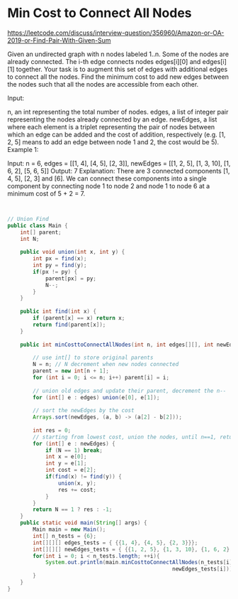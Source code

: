 # Min Cost to Connect All Nodes

https://leetcode.com/discuss/interview-question/356960/Amazon-or-OA-2019-or-Find-Pair-With-Given-Sum

Given an undirected graph with n nodes labeled 1..n. Some of the nodes are already connected. The i-th edge connects nodes edges[i][0] and edges[i][1] together. Your task is to augment this set of edges with additional edges to connect all the nodes. Find the minimum cost to add new edges between the nodes such that all the nodes are accessible from each other.

Input:

n, an int representing the total number of nodes.
edges, a list of integer pair representing the nodes already connected by an edge.
newEdges, a list where each element is a triplet representing the pair of nodes between which an edge can be added and the cost of addition, respectively (e.g. [1, 2, 5] means to add an edge between node 1 and 2, the cost would be 5).
Example 1:

Input: n = 6, edges = [[1, 4], [4, 5], [2, 3]], newEdges = [[1, 2, 5], [1, 3, 10], [1, 6, 2], [5, 6, 5]]
Output: 7
Explanation:
There are 3 connected components [1, 4, 5], [2, 3] and [6].
We can connect these components into a single component by connecting node 1 to node 2 and node 1 to node 6 at a minimum cost of 5 + 2 = 7.

```java


// Union Find
public class Main {
    int[] parent;
    int N;
    
    public void union(int x, int y) {
        int px = find(x);
        int py = find(y);
        if(px != py) {
            parent[px] = py;
            N--;
        }
    }
    
    public int find(int x) {
        if (parent[x] == x) return x;
        return find(parent[x]);
    }
    
    public int minCosttoConnectAllNodes(int n, int edges[][], int newEdges[][]){
        
        // use int[] to store original parents
        N = n; // N decrement when new nodes connected
        parent = new int[n + 1];
        for (int i = 0; i <= n; i++) parent[i] = i;
        
        // union old edges and update their parent, decrement the n--
        for (int[] e : edges) union(e[0], e[1]);
        
        // sort the newEdges by the cost
        Arrays.sort(newEdges, (a, b) -> (a[2] - b[2]));
        
        int res = 0;
        // starting from lowest cost, union the nodes, until n==1, return the cost
        for (int[] e : newEdges) {
            if (N == 1) break;
            int x = e[0];
            int y = e[1];
            int cost = e[2]; 
            if(find(x) != find(y)) {
                union(x, y);
                res += cost;
            }
        }
        return N == 1 ? res : -1;  
    }
    public static void main(String[] args) {
        Main main = new Main();
        int[] n_tests = {6};
        int[][][] edges_tests = { {{1, 4}, {4, 5}, {2, 3}}};
        int[][][] newEdges_tests = { {{1, 2, 5}, {1, 3, 10}, {1, 6, 2}, {5, 6, 5}}};
        for(int i = 0; i < n_tests.length; ++i){
            System.out.println(main.minCosttoConnectAllNodes(n_tests[i], edges_tests[i],
                                                    newEdges_tests[i]));
        }
    }
}
```